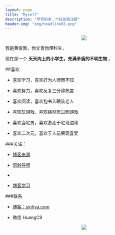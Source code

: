 ```yaml
---
layout: page
title: "Myself"
description: "学苟知本，六经皆我注脚"
header-img: "img/headline03.png"
---
```



<center>
    <p><img src="http://7xlzhh.com1.z0.glb.clouddn.com/Read.png"></p>
</center>

我是黄俊雅，伪文青伪理科生，

现在是一个 **天天向上的小学生，充满矛盾的不明生物** 。

##喜欢

- 喜欢学习，喜欢好为人师而不知

- 喜欢努力，喜欢反复三分钟热度

- 喜欢阅读，喜欢抱书入眠装老人


- 喜欢玩游戏，喜欢痛彻思过删游戏

- 喜欢当宅男，喜欢游走于宅现边缘

- 喜欢二次元，喜欢于人前展现喜爱






###关注：


- [博客来源](http://cnfeat.com/)

- [同龄导师](http://dandyweng.com/)
- 
- [博客学习](http://www.dreamingo.com/)












###联系

- [博客：sinhya.com](sinhya.com)

- 微信 HuangC9



<center>
    <p><img src="http://7xlzhh.com1.z0.glb.clouddn.com/WeChat.jpg" align="center"></p>
</center>












